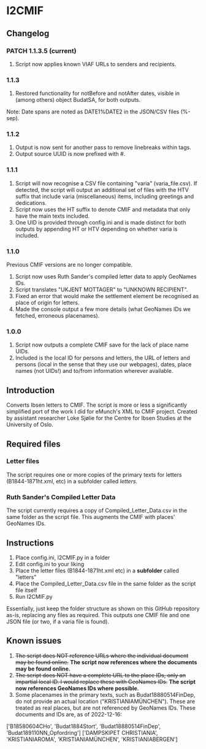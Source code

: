 # I2CMIF
## Changelog
### PATCH 1.1.3.5 (current)
1. Script now applies known VIAF URLs to senders and recipients.

### 1.1.3
1. Restored functionality for notBefore and notAfter dates, visible in (among others) object BudatSA, for both outputs.

Note: Date spans are noted as DATE1%DATE2 in the JSON/CSV files (%-sep).

### 1.1.2
1. Output is now sent for another pass to remove linebreaks within tags.
2. Output source UUID is now prefixed with #.
   
### 1.1.1
1. Script will now recognise a CSV file containing "varia" (varia_file.csv). If detected, the script will output an additional set of files with the HTV suffix that include varia (miscellaneous) items, including greetings and dedications.
2. Script now uses the HT suffix to denote CMIF and metadata that only have the main texts included.
3. One UID is provided through config.ini and is made distinct for both outputs by appending HT or HTV depending on whether varia is included.

### 1.1.0
Previous CMIF versions are no longer compatible.

1. Script now uses Ruth Sander's compiled letter data to apply GeoNames IDs.
2. Script translates "UKJENT MOTTAGER" to "UNKNOWN RECIPIENT".
3. Fixed an error that would make the settlement element be recognised as place of origin for letters.
4. Made the console output a few more details (what GeoNames IDs we fetched, erroneous placenames).

### 1.0.0
1. Script now outputs a complete CMIF save for the lack of place name UIDs.
2. Included is the local ID for persons and letters, the URL of letters and persons (local in the sense that they use our webpages), dates, place names (not UIDs!) and to/from information wherever available.

## Introduction
Converts Ibsen letters to CMIF. The script is more or less a significantly simplified port of the work I did for eMunch's XML to CMIF project. Created by assistant researcher Loke Sjølie for the Centre for Ibsen Studies at the University of Oslo.

## Required files
### Letter files
The script requires one or more copies of the primary texts for letters (B1844-1871ht.xml, etc) in a subfolder called *letters*.
### Ruth Sander's Compiled Letter Data
The script currently requires a copy of Compiled_Letter_Data.csv in the same folder as the script file. This augments the CMIF with places' GeoNames IDs.

## Instructions
1. Place config.ini, I2CMIF.py in a folder
2. Edit config.ini to your liking
3. Place the letter files (B1844-1871ht.xml etc) in a **subfolder** called "letters"
4. Place the Compiled_Letter_Data.csv file in the same folder as the script file itself
5. Run I2CMIF.py

Essentially, just keep the folder structure as shown on this GitHub repository as-is, replacing any files as required. This outputs one CMIF file and one JSON file (or two, if a varia file is found).

## Known issues
1. ~~The script does NOT reference URLs where the individual document may be found online.~~ **The script now references where the documents may be found online.**
2. ~~The script does NOT have a complete URL to the place IDs, only an impartial local ID. I would replace these with GeoNames IDs.~~ **The script now references GeoNames IDs where possible.**
3. Some placenames in the primary texts, such as Budat18880514FinDep, do not provide an actual location ("KRISTIANIAMÜNCHEN"). These are treated as real places, but are not referenced by GeoNames IDs. These documents and IDs are, as of 2022-12-16:

['B18580604CHo', 'Budat1884Stort', 'Budat18880514FinDep', 'Budat189110NN_Opfordring']
['DAMPSKIPET CHRISTIANIA', 'KRISTIANIAROMA', 'KRISTIANIAMÜNCHEN', 'KRISTIANIABERGEN']
